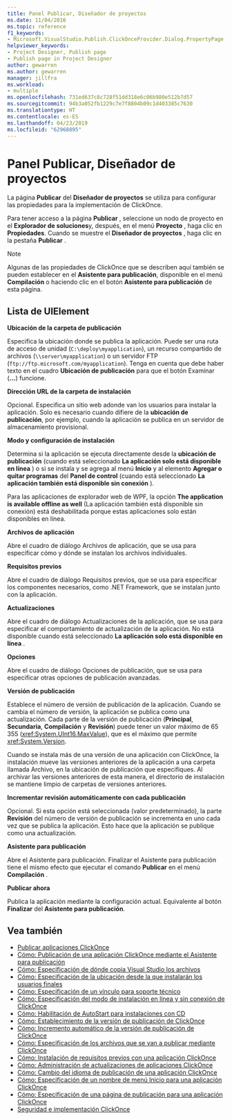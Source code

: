 ```yaml
---
title: Panel Publicar, Diseñador de proyectos
ms.date: 11/04/2016
ms.topic: reference
f1_keywords:
- Microsoft.VisualStudio.Publish.ClickOnceProvider.Dialog.PropertyPage
helpviewer_keywords:
- Project Designer, Publish page
- Publish page in Project Designer
author: gewarren
ms.author: gewarren
manager: jillfra
ms.workload:
- multiple
ms.openlocfilehash: 731ed637c8c728f51dd318e6c06b980e512b7d57
ms.sourcegitcommit: 94b3a052fb1229c7e7f8804b09c1d403385c7630
ms.translationtype: HT
ms.contentlocale: es-ES
ms.lasthandoff: 04/23/2019
ms.locfileid: "62968895"
---
```

# <a name="publish-page-project-designer"></a>Panel Publicar, Diseñador de proyectos
La página **Publicar** del **Diseñador de proyectos** se utiliza para configurar las propiedades para la implementación de ClickOnce.

 Para tener acceso a la página **Publicar** , seleccione un nodo de proyecto en el **Explorador de soluciones**y, después, en el menú **Proyecto** , haga clic en **Propiedades**. Cuando se muestre el **Diseñador de proyectos** , haga clic en la pestaña **Publicar** .

> [!NOTE]
> Algunas de las propiedades de ClickOnce que se describen aquí también se pueden establecer en el **Asistente para publicación**, disponible en el menú **Compilación** o haciendo clic en el botón **Asistente para publicación** de esta página.

## <a name="uielement-list"></a>Lista de UIElement
 **Ubicación de la carpeta de publicación**

 Especifica la ubicación donde se publica la aplicación. Puede ser una ruta de acceso de unidad (`C:\deploy\myapplication`), un recurso compartido de archivos (`\\server\myapplication`) o un servidor FTP (`ftp://ftp.microsoft.com/myapplication`). Tenga en cuenta que debe haber texto en el cuadro **Ubicación de publicación** para que el botón Examinar (**...**) funcione.

 **Dirección URL de la carpeta de instalación**

 Opcional. Especifica un sitio web adonde van los usuarios para instalar la aplicación. Solo es necesario cuando difiere de la **ubicación de publicación**, por ejemplo, cuando la aplicación se publica en un servidor de almacenamiento provisional.

 **Modo y configuración de instalación**

 Determina si la aplicación se ejecuta directamente desde la **ubicación de publicación** (cuando está seleccionado **La aplicación solo está disponible en línea** ) o si se instala y se agrega al menú **Inicio** y al elemento **Agregar o quitar programas** del **Panel de control** (cuando está seleccionado **La aplicación también está disponible sin conexión** ).

 Para las aplicaciones de explorador web de WPF, la opción **The application is available offline as well** (La aplicación también está disponible sin conexión) está deshabilitada porque estas aplicaciones solo están disponibles en línea.

 **Archivos de aplicación**

 Abre el cuadro de diálogo Archivos de aplicación, que se usa para especificar cómo y dónde se instalan los archivos individuales.

 **Requisitos previos**

 Abre el cuadro de diálogo Requisitos previos, que se usa para especificar los componentes necesarios, como .NET Framework, que se instalan junto con la aplicación.

 **Actualizaciones**

 Abre el cuadro de diálogo Actualizaciones de la aplicación, que se usa para especificar el comportamiento de actualización de la aplicación. No está disponible cuando está seleccionado **La aplicación solo está disponible en línea** .

 **Opciones**

 Abre el cuadro de diálogo Opciones de publicación, que se usa para especificar otras opciones de publicación avanzadas.

 **Versión de publicación**

 Establece el número de versión de publicación de la aplicación. Cuando se cambia el número de versión, la aplicación se publica como una actualización. Cada parte de la versión de publicación (**Principal**, **Secundaria**, **Compilación** y **Revisión**) puede tener un valor máximo de 65 355 (<xref:System.UInt16.MaxValue>), que es el máximo que permite <xref:System.Version>.

 Cuando se instala más de una versión de una aplicación con ClickOnce, la instalación mueve las versiones anteriores de la aplicación a una carpeta llamada Archivo, en la ubicación de publicación que especifiques. Al archivar las versiones anteriores de esta manera, el directorio de instalación se mantiene limpio de carpetas de versiones anteriores.

 **Incrementar revisión automáticamente con cada publicación**

 Opcional. Si esta opción está seleccionada (valor predeterminado), la parte **Revisión** del número de versión de publicación se incrementa en uno cada vez que se publica la aplicación. Esto hace que la aplicación se publique como una actualización.

 **Asistente para publicación**

 Abre el Asistente para publicación. Finalizar el Asistente para publicación tiene el mismo efecto que ejecutar el comando **Publicar** en el menú **Compilación** .

 **Publicar ahora**

 Publica la aplicación mediante la configuración actual. Equivalente al botón **Finalizar** del **Asistente para publicación**.

## <a name="see-also"></a>Vea también

- [Publicar aplicaciones ClickOnce](../../deployment/publishing-clickonce-applications.md)
- [Cómo: Publicación de una aplicación ClickOnce mediante el Asistente para publicación](../../deployment/how-to-publish-a-clickonce-application-using-the-publish-wizard.md)
- [Cómo: Especificación de dónde copia Visual Studio los archivos](../../deployment/how-to-specify-where-visual-studio-copies-the-files.md)
- [Cómo: Especificación de la ubicación desde la que instalarán los usuarios finales](../../deployment/how-to-specify-the-location-where-end-users-will-install-from.md)
- [Cómo: Especificación de un vínculo para soporte técnico](../../deployment/how-to-specify-a-link-for-technical-support.md)
- [Cómo: Especificación del modo de instalación en línea y sin conexión de ClickOnce](../../deployment/how-to-specify-the-clickonce-offline-or-online-install-mode.md)
- [Cómo: Habilitación de AutoStart para instalaciones con CD](../../deployment/how-to-enable-autostart-for-cd-installations.md)
- [Cómo: Establecimiento de la versión de publicación de ClickOnce](../../deployment/how-to-set-the-clickonce-publish-version.md)
- [Cómo: Incremento automático de la versión de publicación de ClickOnce](../../deployment/how-to-automatically-increment-the-clickonce-publish-version.md)
- [Cómo: Especificación de los archivos que se van a publicar mediante ClickOnce](../../deployment/how-to-specify-which-files-are-published-by-clickonce.md)
- [Cómo: Instalación de requisitos previos con una aplicación ClickOnce](../../deployment/how-to-install-prerequisites-with-a-clickonce-application.md)
- [Cómo: Administración de actualizaciones de aplicaciones ClickOnce](../../deployment/how-to-manage-updates-for-a-clickonce-application.md)
- [Cómo: Cambio del idioma de publicación de una aplicación ClickOnce](../../deployment/how-to-change-the-publish-language-for-a-clickonce-application.md)
- [Cómo: Especificación de un nombre de menú Inicio para una aplicación ClickOnce](../../deployment/how-to-specify-a-start-menu-name-for-a-clickonce-application.md)
- [Cómo: Especificación de una página de publicación para una aplicación ClickOnce](../../deployment/how-to-specify-a-publish-page-for-a-clickonce-application.md)
- [Seguridad e implementación ClickOnce](../../deployment/clickonce-security-and-deployment.md)
